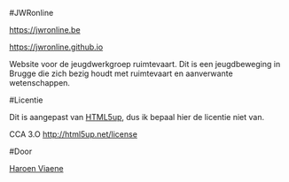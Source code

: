 #JWRonline

https://jwronline.be

https://jwronline.github.io

Website voor de jeugdwerkgroep ruimtevaart. Dit is een jeugdbeweging in Brugge die zich bezig houdt met ruimtevaart en aanverwante wetenschappen.

#Licentie

Dit is aangepast van [HTML5up](http://html5up.net), dus ik bepaal hier de licentie niet van.

CCA 3.O http://html5up.net/license 

#Door

[Haroen Viaene](http://haroen.me)
